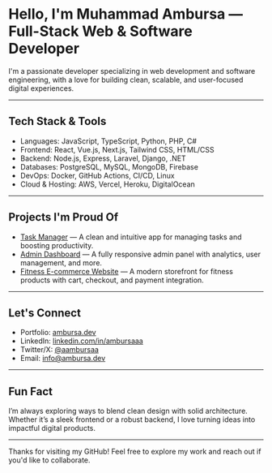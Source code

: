 # Hello, I'm Muhammad Ambursa — Full-Stack Web & Software Developer

I'm a passionate developer specializing in web development and software engineering, with a love for building clean, scalable, and user-focused digital experiences.

---

## Tech Stack & Tools

- Languages: JavaScript, TypeScript, Python, PHP, C#
- Frontend: React, Vue.js, Next.js, Tailwind CSS, HTML/CSS
- Backend: Node.js, Express, Laravel, Django, .NET
- Databases: PostgreSQL, MySQL, MongoDB, Firebase
- DevOps: Docker, GitHub Actions, CI/CD, Linux
- Cloud & Hosting: AWS, Vercel, Heroku, DigitalOcean

---

## Projects I'm Proud Of

- [Task Manager](#) — A clean and intuitive app for managing tasks and boosting productivity.
- [Admin Dashboard](#) — A fully responsive admin panel with analytics, user management, and more.
- [Fitness E-commerce Website](#) — A modern storefront for fitness products with cart, checkout, and payment integration.


---

## Let's Connect

- Portfolio: [ambursa.dev](https://ambursaa.netlify.app/)
- LinkedIn: [linkedin.com/in/ambursaaa](https://www.linkedin.com/in/ambursaaa/)
- Twitter/X: [@aambursaa](https://x.com/aambursaa)
- Email: [info@ambursa.dev](mailto:info@ambursa.dev)

---

## Fun Fact

I’m always exploring ways to blend clean design with solid architecture. Whether it’s a sleek frontend or a robust backend, I love turning ideas into impactful digital products.

---

Thanks for visiting my GitHub! Feel free to explore my work and reach out if you'd like to collaborate.
